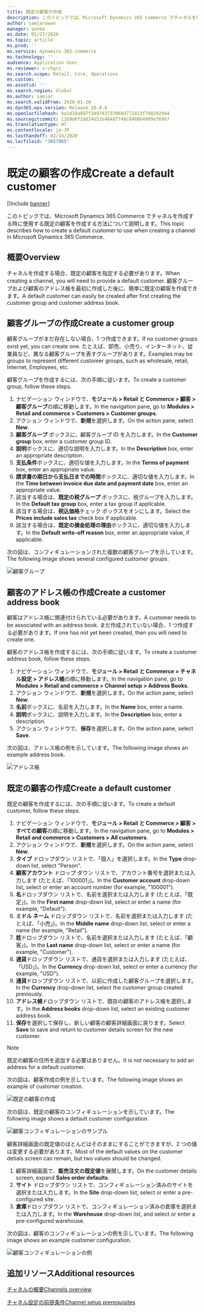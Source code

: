 ```yaml
---
title: 既定の顧客の作成
description: このトピックでは、Microsoft Dynamics 365 Commerce でチャネルを作成する時に使用する既定の顧客を作成する方法について説明します。
author: samjarawan
manager: annbe
ms.date: 01/27/2020
ms.topic: article
ms.prod: ''
ms.service: dynamics-365-commerce
ms.technology: ''
audience: Application User
ms.reviewer: v-chgri
ms.search.scope: Retail, Core, Operations
ms.custom: ''
ms.assetid: ''
ms.search.region: Global
ms.author: samjar
ms.search.validFrom: 2020-01-20
ms.dyn365.ops.version: Release 10.0.8
ms.openlocfilehash: ba1d10a897f349703737068d772423f7d0292944
ms.sourcegitcommit: 12b9d6f2dd24e52e46487748c848864909af6967
ms.translationtype: HT
ms.contentlocale: ja-JP
ms.lasthandoff: 02/14/2020
ms.locfileid: "3057965"
---
```

# <a name="create-a-default-customer"></a><span data-ttu-id="5d926-103">既定の顧客の作成</span><span class="sxs-lookup"><span data-stu-id="5d926-103">Create a default customer</span></span>


[!include [banner](includes/banner.md)]

<span data-ttu-id="5d926-104">このトピックでは、Microsoft Dynamics 365 Commerce でチャネルを作成する時に使用する既定の顧客を作成する方法について説明します。</span><span class="sxs-lookup"><span data-stu-id="5d926-104">This topic describes how to create a default customer to use when creating a channel in Microsoft Dynamics 365 Commerce.</span></span>

## <a name="overview"></a><span data-ttu-id="5d926-105">概要</span><span class="sxs-lookup"><span data-stu-id="5d926-105">Overview</span></span>

<span data-ttu-id="5d926-106">チャネルを作成する場合、既定の顧客を指定する必要があります。</span><span class="sxs-lookup"><span data-stu-id="5d926-106">When creating a channel, you will need to provide a default customer.</span></span> <span data-ttu-id="5d926-107">顧客グループおよび顧客のアドレス帳を最初に作成した後に、簡単に既定の顧客を作成できます。</span><span class="sxs-lookup"><span data-stu-id="5d926-107">A default customer can easily be created after first creating the customer group and customer address book.</span></span>

## <a name="create-a-customer-group"></a><span data-ttu-id="5d926-108">顧客グループの作成</span><span class="sxs-lookup"><span data-stu-id="5d926-108">Create a customer group</span></span>

<span data-ttu-id="5d926-109">顧客グループがまだ存在しない場合、1 つ作成できます。</span><span class="sxs-lookup"><span data-stu-id="5d926-109">If no customer groups exist yet, you can create one.</span></span> <span data-ttu-id="5d926-110">たとえば、卸売、小売り、インターネット、従業員など、異なる顧客グループを表すグループがあります。</span><span class="sxs-lookup"><span data-stu-id="5d926-110">Examples may be groups to represent different customer groups, such as wholesale, retail, Internet, Employees, etc.</span></span>

<span data-ttu-id="5d926-111">顧客グループを作成するには、次の手順に従います。</span><span class="sxs-lookup"><span data-stu-id="5d926-111">To create a customer group, follow these steps.</span></span>

1. <span data-ttu-id="5d926-112">ナビゲーション ウィンドウで、**モジュール \> Retail と Commerce \> 顧客 \> 顧客グループ**の順に移動します。</span><span class="sxs-lookup"><span data-stu-id="5d926-112">In the navigation pane, go to **Modules \> Retail and commerce \> Customers \> Customer groups**.</span></span>
1. <span data-ttu-id="5d926-113">アクション ウィンドウで、**新規**を選択します。</span><span class="sxs-lookup"><span data-stu-id="5d926-113">On the action pane, select **New**.</span></span>
1. <span data-ttu-id="5d926-114">**顧客グループ** ボックスに、顧客グループ ID を入力します。</span><span class="sxs-lookup"><span data-stu-id="5d926-114">In the **Customer group** box, enter a customer group ID.</span></span>
1. <span data-ttu-id="5d926-115">**説明**ボックスに、適切な説明を入力します。</span><span class="sxs-lookup"><span data-stu-id="5d926-115">In the **Description** box, enter an appropriate description.</span></span>
1. <span data-ttu-id="5d926-116">**支払条件**ボックスに、適切な値を入力します。</span><span class="sxs-lookup"><span data-stu-id="5d926-116">In the **Terms of payment** box, enter an appropriate value.</span></span>
1. <span data-ttu-id="5d926-117">**請求書の期日から支払日までの時間**ボックスに、適切な値を入力します。</span><span class="sxs-lookup"><span data-stu-id="5d926-117">In the **Time between invoice due date and payment date** box, enter an appropriate value.</span></span>
1. <span data-ttu-id="5d926-118">該当する場合は、**既定の税グループ** ボックスに、税グループを入力します。</span><span class="sxs-lookup"><span data-stu-id="5d926-118">In the **Default tax group** box, enter a tax group if applicable.</span></span>
1. <span data-ttu-id="5d926-119">該当する場合は、**税込価格**チェック ボックスをオンにします。</span><span class="sxs-lookup"><span data-stu-id="5d926-119">Select the **Prices include sales tax** check box if applicable.</span></span>
1. <span data-ttu-id="5d926-120">該当する場合は、**既定の損金処理の理由**ボックスに、適切な値を入力します。</span><span class="sxs-lookup"><span data-stu-id="5d926-120">In the **Default write-off reason** box, enter an appropriate value, if applicable.</span></span>

<span data-ttu-id="5d926-121">次の図は、コンフィギュレーションされた複数の顧客グループを示しています。</span><span class="sxs-lookup"><span data-stu-id="5d926-121">The following image shows several configured customer groups.</span></span>

![顧客グループ](media/customer-groups.png)

## <a name="create-a-customer-address-book"></a><span data-ttu-id="5d926-123">顧客のアドレス帳の作成</span><span class="sxs-lookup"><span data-stu-id="5d926-123">Create a customer address book</span></span>

<span data-ttu-id="5d926-124">顧客はアドレス帳に関連付けられている必要があります。</span><span class="sxs-lookup"><span data-stu-id="5d926-124">A customer needs to be associated with an address book.</span></span> <span data-ttu-id="5d926-125">まだ作成されていない場合、1 つ作成する必要があります。</span><span class="sxs-lookup"><span data-stu-id="5d926-125">If one has not yet been created, then you will need to create one.</span></span>

<span data-ttu-id="5d926-126">顧客のアドレス帳を作成するには、次の手順に従います。</span><span class="sxs-lookup"><span data-stu-id="5d926-126">To create a customer address book, follow these steps.</span></span>

1. <span data-ttu-id="5d926-127">ナビゲーション ウィンドウで、**モジュール \> Retail と Commerce \> チャネル設定 \> アドレス帳**の順に移動します。</span><span class="sxs-lookup"><span data-stu-id="5d926-127">In the navigation pane, go to **Modules \> Retail and commerce \> Channel setup \> Address Books**.</span></span>
1. <span data-ttu-id="5d926-128">アクション ウィンドウで、**新規**を選択します。</span><span class="sxs-lookup"><span data-stu-id="5d926-128">On the action pane, select **New**.</span></span>
1. <span data-ttu-id="5d926-129">**名前**ボックスに、名前を入力します。</span><span class="sxs-lookup"><span data-stu-id="5d926-129">In the **Name** box, enter a name.</span></span>
1. <span data-ttu-id="5d926-130">**説明**ボックスに、説明を入力します。</span><span class="sxs-lookup"><span data-stu-id="5d926-130">In the **Description** box, enter a description.</span></span>
1. <span data-ttu-id="5d926-131">アクション ウィンドウで、**保存**を選択します。</span><span class="sxs-lookup"><span data-stu-id="5d926-131">On the action pane, select **Save**.</span></span>

<span data-ttu-id="5d926-132">次の図は、アドレス帳の例を示しています。</span><span class="sxs-lookup"><span data-stu-id="5d926-132">The following image shows an example address book.</span></span>

![アドレス帳](media/address-book.png)

## <a name="create-a-default-customer"></a><span data-ttu-id="5d926-134">既定の顧客の作成</span><span class="sxs-lookup"><span data-stu-id="5d926-134">Create a default customer</span></span>

<span data-ttu-id="5d926-135">既定の顧客を作成するには、次の手順に従います。</span><span class="sxs-lookup"><span data-stu-id="5d926-135">To create a default customer, follow these steps.</span></span>

1. <span data-ttu-id="5d926-136">ナビゲーション ウィンドウで、**モジュール \> Retail と Commerce \> 顧客 \> すべての顧客**の順に移動します。</span><span class="sxs-lookup"><span data-stu-id="5d926-136">In the navigation pane, go to **Modules \> Retail and commerce \> Customers \> All customers**.</span></span>
1. <span data-ttu-id="5d926-137">アクション ウィンドウで、**新規**を選択します。</span><span class="sxs-lookup"><span data-stu-id="5d926-137">On the action pane, select **New**.</span></span>
1. <span data-ttu-id="5d926-138">**タイプ** ドロップダウン リストで、「個人」を選択します。</span><span class="sxs-lookup"><span data-stu-id="5d926-138">In the **Type** drop-down list, select "Person".</span></span>
1. <span data-ttu-id="5d926-139">**顧客アカウント** ドロップ ダウン リストで、アカウント番号を選択または入力します (たとえば、「100001」)。</span><span class="sxs-lookup"><span data-stu-id="5d926-139">In the **Customer account** drop-down list, select or enter an account number (for example, "100001").</span></span>
1. <span data-ttu-id="5d926-140">**名**ドロップダウン リストで、名前を選択または入力します (たとえば、「既定」)。</span><span class="sxs-lookup"><span data-stu-id="5d926-140">In the **First name** drop-down list, select or enter a name (for example, "Default").</span></span>
1. <span data-ttu-id="5d926-141">**ミドル ネーム** ドロップダウン リストで、名前を選択または入力します (たとえば、「小売」)。</span><span class="sxs-lookup"><span data-stu-id="5d926-141">In the **Middle name** drop-down list, select or enter a name (for example, "Retail").</span></span>
1. <span data-ttu-id="5d926-142">**姓**ドロップダウン リストで、名前を選択または入力します (たとえば、「顧客」)。</span><span class="sxs-lookup"><span data-stu-id="5d926-142">In the **Last name** drop-down list, select or enter a name (for example, "Customer").</span></span>
1. <span data-ttu-id="5d926-143">**通貨**ドロップダウン リストで、通貨を選択または入力します (たとえば、「USD」)。</span><span class="sxs-lookup"><span data-stu-id="5d926-143">In the **Currency** drop-down list, select or enter a currency (for example, "USD").</span></span>
1. <span data-ttu-id="5d926-144">**通貨**ドロップダウン リストで、以前に作成した顧客グループを選択します。</span><span class="sxs-lookup"><span data-stu-id="5d926-144">In the **Currency** drop-down list, select the customer group created previously.</span></span>
1. <span data-ttu-id="5d926-145">**アドレス帳**ドロップダウン リストで、既存の顧客のアドレス帳を選択します。</span><span class="sxs-lookup"><span data-stu-id="5d926-145">In the **Address books**  drop-down list, select an existing customer address book.</span></span>
1. <span data-ttu-id="5d926-146">**保存**を選択して保存し、新しい顧客の顧客詳細画面に戻ります。</span><span class="sxs-lookup"><span data-stu-id="5d926-146">Select **Save** to save and return to customer details screen for the new customer.</span></span>

> [!NOTE]
> <span data-ttu-id="5d926-147">既定の顧客の住所を追加する必要はありません。</span><span class="sxs-lookup"><span data-stu-id="5d926-147">It is not necessary to add an address for a default customer.</span></span>

<span data-ttu-id="5d926-148">次の図は、顧客作成の例を示しています。</span><span class="sxs-lookup"><span data-stu-id="5d926-148">The following image shows an example of customer creation.</span></span>

![既定の顧客の作成](media/default-customer-creation.png)

<span data-ttu-id="5d926-150">次の図は、既定の顧客のコンフィギュレーションを示しています。</span><span class="sxs-lookup"><span data-stu-id="5d926-150">The following image shows a default customer configuration.</span></span>

![顧客コンフィギュレーションのサンプル](media/default-customer-configuration1.png)

<span data-ttu-id="5d926-152">顧客詳細画面の既定値のほとんどはそのままにすることができますが、2 つの値は変更する必要があります。</span><span class="sxs-lookup"><span data-stu-id="5d926-152">Most of the default values on the customer detials screen can remain, but two values should be changed.</span></span>

1. <span data-ttu-id="5d926-153">顧客詳細画面で、**販売注文の既定値**を展開します。</span><span class="sxs-lookup"><span data-stu-id="5d926-153">On the customer details screen, expand **Sales order defaults**.</span></span>
1. <span data-ttu-id="5d926-154">**サイト** ドロップダウン リストで、コンフィギュレーション済みのサイトを選択または入力します。</span><span class="sxs-lookup"><span data-stu-id="5d926-154">In the **Site** drop-down list, select or enter a pre-configured site.</span></span>
1. <span data-ttu-id="5d926-155">**倉庫**ドロップダウン リストで、コンフィギュレーション済みの倉庫を選択または入力します。</span><span class="sxs-lookup"><span data-stu-id="5d926-155">In the **Warehouse** drop-down list, and select or enter a pre-configured warehouse.</span></span>

<span data-ttu-id="5d926-156">次の図は、顧客のコンフィギュレーションの例を示しています。</span><span class="sxs-lookup"><span data-stu-id="5d926-156">The following image shows an example customer configuration.</span></span>

![顧客コンフィギュレーションの例](media/default-customer-configuration2.png)

## <a name="additional-resources"></a><span data-ttu-id="5d926-158">追加リソース</span><span class="sxs-lookup"><span data-stu-id="5d926-158">Additional resources</span></span>

[<span data-ttu-id="5d926-159">チャネルの概要</span><span class="sxs-lookup"><span data-stu-id="5d926-159">Channels overview</span></span>](channels-overview.md)

[<span data-ttu-id="5d926-160">チャネル設定の前提条件</span><span class="sxs-lookup"><span data-stu-id="5d926-160">Channel setup prerequisites</span></span>](channels-prerequisites.md)
